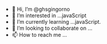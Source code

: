 - 👋 Hi, I’m @ghsgingorno
- 👀 I’m interested in ...javaScript
- 🌱 I’m currently learning ...javaScript.
- 💞️ I’m looking to collaborate on ...
- 📫 How to reach me ...

<!---
ghsgingorno/ghsgingorno is a ✨ special ✨ repository because its `README.md` (this file) appears on your GitHub profile.
You can click the Preview link to take a look at your changes.
--->
